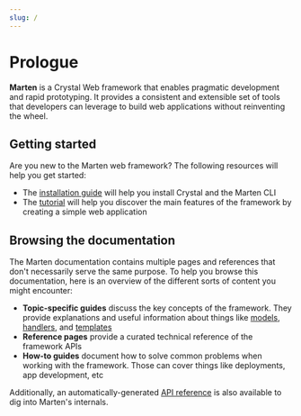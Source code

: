 ```yaml
---
slug: /
---
```


# Prologue

**Marten** is a Crystal Web framework that enables pragmatic development and rapid prototyping. It provides a consistent and extensible set of tools that developers can leverage to build web applications without reinventing the wheel.

## Getting started

Are you new to the Marten web framework? The following resources will help you get started:

* The [installation guide](./getting-started/installation.md) will help you install Crystal and the Marten CLI
* The [tutorial](./getting-started/tutorial.md) will help you discover the main features of the framework by creating a simple web application

## Browsing the documentation

The Marten documentation contains multiple pages and references that don't necessarily serve the same purpose. To help you browse this documentation, here is an overview of the different sorts of content you might encounter:

* **Topic-specific guides** discuss the key concepts of the framework. They provide explanations and useful information about things like [models](./models-and-databases), [handlers](./handlers-and-http), and [templates](./templates)
* **Reference pages** provide a curated technical reference of the framework APIs
* **How-to guides** document how to solve common problems when working with the framework. Those can cover things like deployments, app development, etc

Additionally, an automatically-generated [API reference](pathname:///api/index.html) is also available to dig into Marten's internals.

